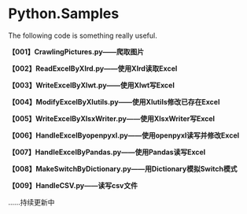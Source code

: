# Python.Samples

The following code is something really useful.

**【001】CrawlingPictures.py——爬取图片**

**【002】ReadExcelByXlrd.py——使用Xlrd读取Excel**

**【003】WriteExcelByXlwt.py——使用Xlwt写Excel**

**【004】ModifyExcelByXlutils.py——使用Xlutils修改已存在Excel**

**【005】WriteExcelByXlsxWriter.py——使用XlsxWriter写Excel**

**【006】HandleExcelByopenpyxl.py——使用openpyxl读写并修改Excel**

**【007】HandleExcelByPandas.py——使用Pandas读写Excel**

**【008】MakeSwitchByDictionary.py——用Dictionary模拟Switch模式**

**【009】HandleCSV.py——读写csv文件**


......持续更新中
